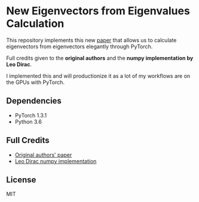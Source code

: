 # New Eigenvectors from Eigenvalues Calculation
This repository implements this new [paper](https://arxiv.org/pdf/1908.03795.pdf) that allows us to calculate eigenvectors from eigenvectors elegantly through PyTorch.

Full credits given to the **original authors** and the **numpy implementation by Leo Dirac**. 

I implemented this and will productionize it as a lot of my workflows are on the GPUs with PyTorch.

## Dependencies
- PyTorch 1.3.1
- Python 3.6

## Full Credits
- [Original authors' paper](https://arxiv.org/pdf/1908.03795.pdf)
- [Leo Dirac numpy implementation](https://github.com/leopd/geometric-intuition/blob/master/linear-algebra/eigenvectors%20from%20eigenvalues.ipynb)

## License
MIT
